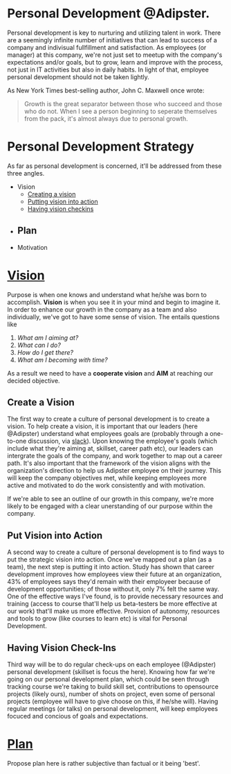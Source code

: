 # Personal Development @Adipster.
Personal development is key to nurturing and utilizing talent in work. There are a seemingly infinite number of initiatives that can lead to success of a company and indivisual fullfillment and satisfaction. As employees (or manager) at this
company, we're not just set to meetup with the company's expectations and/or goals, 
but to grow, learn and improve with the process, not just in IT activities but also in daily habits. In light of that, employee personal
development should not be taken lightly.

As New York Times best-selling author, John C. Maxwell once wrote:

> Growth is the great separator between those who succeed and those who do not. When I see
> a person beginning to seperate themselves from the pack, it's almost always due to 
> personal growth.

# Personal Development Strategy

As far as personal development is concerned, it'll be addressed from these three angles. 
* Vision
    - [Creating a vision](1)
    - [Putting vision into action]()
    - [Having vision checkins]()
* Plan
    - 
* Motivation

# [Vision]([1])

Purpose is when one knows and understand what he/she was born to accomplish. **Vision** is when you see it in your mind and begin to imagine it. In order to enhance our growth in the company as a team and also individually, we've got to have some sense of vision. The entails questions like 

1. *What am I aiming at?*
2. *What can I do?*
3. *How do I get there?*
4. *What am I becoming with time?* 

As a result we need to have a **cooperate vision** and **AIM** at reaching our decided objective. 

## Create a Vision

The first way to create a culture of personal development is to create a vision. To help create a vision, it is important that our leaders (here @Adipster) understand what employees goals are (probably through a one-to-one discussion, via [slack](https://slack.com/)). Upon knowing the employee's goals (which include what they're aiming at, skillset, career path etc), our leaders can intergrate the goals of the company, and work together to map out a career path. It's also important that the framework of the vision aligns with the organization's direction to help us Adipster employee on their journey. This will keep the company objectives met, while keeping employees more active and motivated to do the work consistently and with motivation.

If we're able to see an outline of our growth in this company, we're more likely to be 
engaged with a clear unerstanding of our purpose within the company. 

## Put Vision into Action

A second way to create a culture of personal development is to find ways to put the strategic vision into action. Once we've mapped out a plan (as a team), the next step is putting it into action. Study has shown that career development improves how employees view their future at an organization, 43% of employees says they'd remain with their employeer because of development opportunities; of those without it, only 7% felt the same way. One of the effective ways I've found, is to provide necessary resources and training (access to course that'll help us beta-testers be more effective at our work) that'll make us more effective. Provision of autonomy, resources and tools to grow (like courses to learn etc) is vital for Personal Development.

## Having Vision Check-Ins

Third way will be to do regular check-ups on each employee (@Adipster) personal development (skillset is focus the here). Knowing how far we're going on our personal development plan, which could be seen through tracking course we're taking to build skill set, contributions to opensource projects (likely ours), number of shots on project, even some of personal projects (employee will have to give choose on this, if he/she will). Having regular meetings (or talks) on personal development, will keep employees focuced and concious of goals and expectations.

# [Plan]([1])

Propose plan here is rather subjective than factual or it being 'best'.


